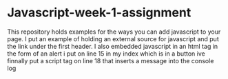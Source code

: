 # Javascript-week-1-assignment
This repository holds examples for  the ways you can add javascript to your page.
I put an example of holding an external source for javascript and put the link under the first header.
I also embedded javascript in an html tag in the form of an alert i put on line 15 in my index which is in a button
ive finnally put a script tag on line 18 that inserts a message into the console log
 

